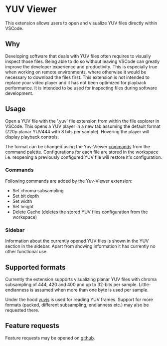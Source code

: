# YUV Viewer

This extension allows users to open and visualize YUV files directly within VSCode.

## Why

Developing software that deals with YUV files often requires to visually inspect those files. Being able to do so without leaving VSCode can greatly improve the developer experience and productivity. This is especially true when working on remote environments, where otherwise it would be necessary to download the files first. This extension is not intended to replace your video player and it has not been optimized for playback performance. It is intended to be used for inspecting files during software development.

## Usage

Open a YUV file with the '.yuv' file extension from within the file explorer in VSCode. This opens a YUV player in a new tab assuming the default format (720p planar YUV444 with 8 bits per sample). Hovering the player will display playback controls.

The format can be changed using the Yuv-Viewer [commands](#commands) from the command palette. Configurations for each file are stored in the workspace i.e. reopening a previously configured YUV file will restore it's configuration.

### Commands

Following commands are added by the Yuv-Viewer extension:

- Set chroma subsampling
- Set bit depth
- Set width
- Set height
- Delete Cache (deletes the stored YUV files configuration from the workspace)

### Sidebar

Information about the currently opened YUV files is shown in the YUV section in the sidebar. Apart from showing information it has currently no other functional use.


## Supported formats

Currently the extension supports visualizing planar YUV files with chroma subsampling of 444, 420 and 400 and up to 32-bits per sample. Little-endianness is assumed when more than one byte is used per sample.

Under the hood [yuvjs](https://github.com/parence/yuvjs) is used for reading YUV frames. Support for more formats (packed, different subsampling, endianness etc.) may also be requested there.

## Feature requests

Feature requests may be opened on [github](https://github.com/parence/yuv-viewer-vscode).

